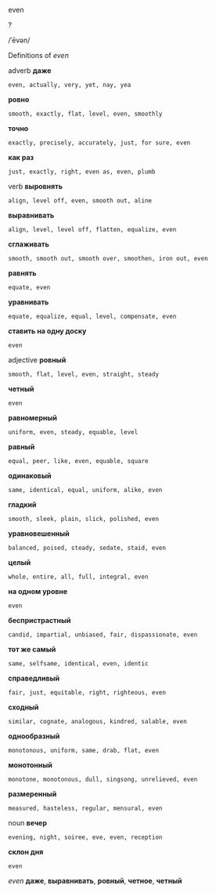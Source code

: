 even

?

/ˈēvən/

Definitions of _even_

adverb
**даже**

    even, actually, very, yet, nay, yea
**ровно**

    smooth, exactly, flat, level, even, smoothly
**точно**

    exactly, precisely, accurately, just, for sure, even
**как раз**

    just, exactly, right, even as, even, plumb

verb
**выровнять**

    align, level off, even, smooth out, aline
**выравнивать**

    align, level, level off, flatten, equalize, even
**сглаживать**

    smooth, smooth out, smooth over, smoothen, iron out, even
**равнять**

    equate, even
**уравнивать**

    equate, equalize, equal, level, compensate, even
**ставить на одну доску**

    even

adjective
**ровный**

    smooth, flat, level, even, straight, steady
**четный**

    even
**равномерный**

    uniform, even, steady, equable, level
**равный**

    equal, peer, like, even, equable, square
**одинаковый**

    same, identical, equal, uniform, alike, even
**гладкий**

    smooth, sleek, plain, slick, polished, even
**уравновешенный**

    balanced, poised, steady, sedate, staid, even
**целый**

    whole, entire, all, full, integral, even
**на одном уровне**

    even
**беспристрастный**

    candid, impartial, unbiased, fair, dispassionate, even
**тот же самый**

    same, selfsame, identical, even, identic
**справедливый**

    fair, just, equitable, right, righteous, even
**сходный**

    similar, cognate, analogous, kindred, salable, even
**однообразный**

    monotonous, uniform, same, drab, flat, even
**монотонный**

    monotone, monotonous, dull, singsong, unrelieved, even
**размеренный**

    measured, hasteless, regular, mensural, even

noun
**вечер**

    evening, night, soiree, eve, even, reception
**склон дня**

    even

_even_
**даже**, **выравнивать**, **ровный**, **четное**, **четный**